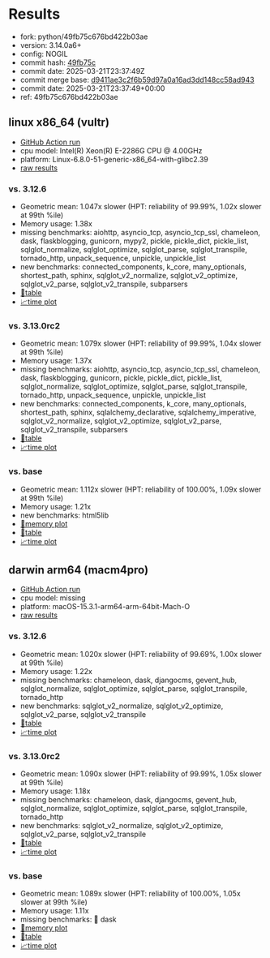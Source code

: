 # Results

- fork: python/49fb75c676bd422b03ae
- version: 3.14.0a6+
- config: NOGIL
- commit hash: [49fb75c](https://github.com/python/cpython/commit/49fb75c)
- commit date: 2025-03-21T23:37:49Z
- commit merge base: [d9411ae3c2f6b59d97a0a16ad3dd148cc58ad943](https://github.com/python/cpython/commit/d9411ae3c2f6b59d97a0a16ad3dd148cc58ad943)
- commit date: 2025-03-21T23:37:49+00:00
- ref: 49fb75c676bd422b03ae

## linux x86_64 (vultr)

- [GitHub Action run](https://github.com/facebookexperimental/free-threading-benchmarking/actions/runs/14003213294)
- cpu model: Intel(R) Xeon(R) E-2286G CPU @ 4.00GHz
- platform: Linux-6.8.0-51-generic-x86_64-with-glibc2.39
- [raw results](bm-20250321-vultr-x86_64-python-49fb75c676bd422b03ae-3.14.0a6%2B-49fb75c.json)

### vs. 3.12.6

- Geometric mean: 1.047x slower (HPT: reliability of 99.99%, 1.02x slower at 99th %ile)
- Memory usage: 1.38x
- missing benchmarks: aiohttp, asyncio_tcp, asyncio_tcp_ssl, chameleon, dask, flaskblogging, gunicorn, mypy2, pickle, pickle_dict, pickle_list, sqlglot_normalize, sqlglot_optimize, sqlglot_parse, sqlglot_transpile, tornado_http, unpack_sequence, unpickle, unpickle_list
- new benchmarks: connected_components, k_core, many_optionals, shortest_path, sphinx, sqlglot_v2_normalize, sqlglot_v2_optimize, sqlglot_v2_parse, sqlglot_v2_transpile, subparsers
- [📄table](bm-20250321-vultr-x86_64-python-49fb75c676bd422b03ae-3.14.0a6%2B-49fb75c-vs-3.12.6.md)
- [📈time plot](bm-20250321-vultr-x86_64-python-49fb75c676bd422b03ae-3.14.0a6%2B-49fb75c-vs-3.12.6.svg)

### vs. 3.13.0rc2

- Geometric mean: 1.079x slower (HPT: reliability of 99.99%, 1.04x slower at 99th %ile)
- Memory usage: 1.37x
- missing benchmarks: aiohttp, asyncio_tcp, asyncio_tcp_ssl, chameleon, dask, flaskblogging, gunicorn, pickle, pickle_dict, pickle_list, sqlglot_normalize, sqlglot_optimize, sqlglot_parse, sqlglot_transpile, tornado_http, unpack_sequence, unpickle, unpickle_list
- new benchmarks: connected_components, k_core, many_optionals, shortest_path, sphinx, sqlalchemy_declarative, sqlalchemy_imperative, sqlglot_v2_normalize, sqlglot_v2_optimize, sqlglot_v2_parse, sqlglot_v2_transpile, subparsers
- [📄table](bm-20250321-vultr-x86_64-python-49fb75c676bd422b03ae-3.14.0a6%2B-49fb75c-vs-3.13.0rc2.md)
- [📈time plot](bm-20250321-vultr-x86_64-python-49fb75c676bd422b03ae-3.14.0a6%2B-49fb75c-vs-3.13.0rc2.svg)

### vs. base

- Geometric mean: 1.112x slower (HPT: reliability of 100.00%, 1.09x slower at 99th %ile)
- Memory usage: 1.21x
- new benchmarks: html5lib
- [🧠memory plot](bm-20250321-vultr-x86_64-python-49fb75c676bd422b03ae-3.14.0a6%2B-49fb75c-vs-base-mem.svg)
- [📄table](bm-20250321-vultr-x86_64-python-49fb75c676bd422b03ae-3.14.0a6%2B-49fb75c-vs-base.md)
- [📈time plot](bm-20250321-vultr-x86_64-python-49fb75c676bd422b03ae-3.14.0a6%2B-49fb75c-vs-base.svg)

## darwin arm64 (macm4pro)

- [GitHub Action run](https://github.com/facebookexperimental/free-threading-benchmarking/actions/runs/14003213294)
- cpu model: missing
- platform: macOS-15.3.1-arm64-arm-64bit-Mach-O
- [raw results](bm-20250321-macm4pro-arm64-python-49fb75c676bd422b03ae-3.14.0a6%2B-49fb75c.json)

### vs. 3.12.6

- Geometric mean: 1.020x slower (HPT: reliability of 99.69%, 1.00x slower at 99th %ile)
- Memory usage: 1.22x
- missing benchmarks: chameleon, dask, djangocms, gevent_hub, sqlglot_normalize, sqlglot_optimize, sqlglot_parse, sqlglot_transpile, tornado_http
- new benchmarks: sqlglot_v2_normalize, sqlglot_v2_optimize, sqlglot_v2_parse, sqlglot_v2_transpile
- [📄table](bm-20250321-macm4pro-arm64-python-49fb75c676bd422b03ae-3.14.0a6%2B-49fb75c-vs-3.12.6.md)
- [📈time plot](bm-20250321-macm4pro-arm64-python-49fb75c676bd422b03ae-3.14.0a6%2B-49fb75c-vs-3.12.6.svg)

### vs. 3.13.0rc2

- Geometric mean: 1.090x slower (HPT: reliability of 99.99%, 1.05x slower at 99th %ile)
- Memory usage: 1.18x
- missing benchmarks: chameleon, dask, djangocms, gevent_hub, sqlglot_normalize, sqlglot_optimize, sqlglot_parse, sqlglot_transpile, tornado_http
- new benchmarks: sqlglot_v2_normalize, sqlglot_v2_optimize, sqlglot_v2_parse, sqlglot_v2_transpile
- [📄table](bm-20250321-macm4pro-arm64-python-49fb75c676bd422b03ae-3.14.0a6%2B-49fb75c-vs-3.13.0rc2.md)
- [📈time plot](bm-20250321-macm4pro-arm64-python-49fb75c676bd422b03ae-3.14.0a6%2B-49fb75c-vs-3.13.0rc2.svg)

### vs. base

- Geometric mean: 1.089x slower (HPT: reliability of 100.00%, 1.05x slower at 99th %ile)
- Memory usage: 1.11x
- missing benchmarks: 🔴 dask
- [🧠memory plot](bm-20250321-macm4pro-arm64-python-49fb75c676bd422b03ae-3.14.0a6%2B-49fb75c-vs-base-mem.svg)
- [📄table](bm-20250321-macm4pro-arm64-python-49fb75c676bd422b03ae-3.14.0a6%2B-49fb75c-vs-base.md)
- [📈time plot](bm-20250321-macm4pro-arm64-python-49fb75c676bd422b03ae-3.14.0a6%2B-49fb75c-vs-base.svg)


